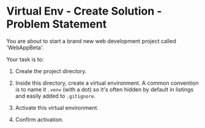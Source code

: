 # Virtual Env - Create Solution - Problem Statement

You are about to start a brand new web development project called 'WebAppBeta'.

Your task is to:

1.  Create the project directory.

2.  Inside this directory, create a virtual environment. A common convention is to name it `.venv` (with a dot) so it's often hidden by default in listings and easily added to `.gitignore`.

3.  Activate this virtual environment.

4.  Confirm activation.

